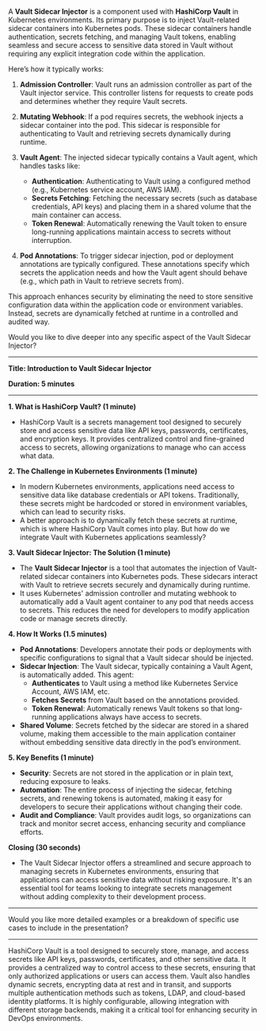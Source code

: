 A **Vault Sidecar Injector** is a component used with **HashiCorp Vault** in Kubernetes environments. Its primary purpose is to inject Vault-related sidecar containers into Kubernetes pods. These sidecar containers handle authentication, secrets fetching, and managing Vault tokens, enabling seamless and secure access to sensitive data stored in Vault without requiring any explicit integration code within the application.

Here’s how it typically works:

1. **Admission Controller**: Vault runs an admission controller as part of the Vault injector service. This controller listens for requests to create pods and determines whether they require Vault secrets.

2. **Mutating Webhook**: If a pod requires secrets, the webhook injects a sidecar container into the pod. This sidecar is responsible for authenticating to Vault and retrieving secrets dynamically during runtime.

3. **Vault Agent**: The injected sidecar typically contains a Vault agent, which handles tasks like:
   - **Authentication**: Authenticating to Vault using a configured method (e.g., Kubernetes service account, AWS IAM).
   - **Secrets Fetching**: Fetching the necessary secrets (such as database credentials, API keys) and placing them in a shared volume that the main container can access.
   - **Token Renewal**: Automatically renewing the Vault token to ensure long-running applications maintain access to secrets without interruption.

4. **Pod Annotations**: To trigger sidecar injection, pod or deployment annotations are typically configured. These annotations specify which secrets the application needs and how the Vault agent should behave (e.g., which path in Vault to retrieve secrets from).

This approach enhances security by eliminating the need to store sensitive configuration data within the application code or environment variables. Instead, secrets are dynamically fetched at runtime in a controlled and audited way.

Would you like to dive deeper into any specific aspect of the Vault Sidecar Injector?


---
**Title: Introduction to Vault Sidecar Injector**

**Duration: 5 minutes**

---

**1. What is HashiCorp Vault? (1 minute)**
- HashiCorp Vault is a secrets management tool designed to securely store and access sensitive data like API keys, passwords, certificates, and encryption keys. It provides centralized control and fine-grained access to secrets, allowing organizations to manage who can access what data.

**2. The Challenge in Kubernetes Environments (1 minute)**
- In modern Kubernetes environments, applications need access to sensitive data like database credentials or API tokens. Traditionally, these secrets might be hardcoded or stored in environment variables, which can lead to security risks.
- A better approach is to dynamically fetch these secrets at runtime, which is where HashiCorp Vault comes into play. But how do we integrate Vault with Kubernetes applications seamlessly?

**3. Vault Sidecar Injector: The Solution (1 minute)**
- The **Vault Sidecar Injector** is a tool that automates the injection of Vault-related sidecar containers into Kubernetes pods. These sidecars interact with Vault to retrieve secrets securely and dynamically during runtime.
- It uses Kubernetes' admission controller and mutating webhook to automatically add a Vault agent container to any pod that needs access to secrets. This reduces the need for developers to modify application code or manage secrets directly.

**4. How It Works (1.5 minutes)**
   - **Pod Annotations**: Developers annotate their pods or deployments with specific configurations to signal that a Vault sidecar should be injected.
   - **Sidecar Injection**: The Vault sidecar, typically containing a Vault Agent, is automatically added. This agent:
     - **Authenticates** to Vault using a method like Kubernetes Service Account, AWS IAM, etc.
     - **Fetches Secrets** from Vault based on the annotations provided.
     - **Token Renewal**: Automatically renews Vault tokens so that long-running applications always have access to secrets.
   - **Shared Volume**: Secrets fetched by the sidecar are stored in a shared volume, making them accessible to the main application container without embedding sensitive data directly in the pod’s environment.

**5. Key Benefits (1 minute)**
   - **Security**: Secrets are not stored in the application or in plain text, reducing exposure to leaks.
   - **Automation**: The entire process of injecting the sidecar, fetching secrets, and renewing tokens is automated, making it easy for developers to secure their applications without changing their code.
   - **Audit and Compliance**: Vault provides audit logs, so organizations can track and monitor secret access, enhancing security and compliance efforts.

**Closing (30 seconds)**
- The Vault Sidecar Injector offers a streamlined and secure approach to managing secrets in Kubernetes environments, ensuring that applications can access sensitive data without risking exposure. It's an essential tool for teams looking to integrate secrets management without adding complexity to their development process.

---

Would you like more detailed examples or a breakdown of specific use cases to include in the presentation?



---

HashiCorp Vault is a tool designed to securely store, manage, and access secrets like API keys, passwords, certificates, and other sensitive data. It provides a centralized way to control access to these secrets, ensuring that only authorized applications or users can access them. Vault also handles dynamic secrets, encrypting data at rest and in transit, and supports multiple authentication methods such as tokens, LDAP, and cloud-based identity platforms. It is highly configurable, allowing integration with different storage backends, making it a critical tool for enhancing security in DevOps environments.
